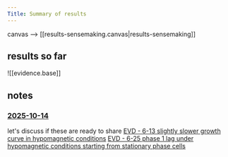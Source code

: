 ```yaml
---
Title: Summary of results
---
```

canvas --> [[results-sensemaking.canvas|results-sensemaking]]
## results so far
![[evidence.base]]

## notes

### [2025-10-14](2025-10-14)

let's discuss if these are ready to share
[EVD - 6-13 slightly slower growth curve in hypomagnetic conditions](discourse_graph/EVD%20-%206-13%20slightly%20slower%20growth%20curve%20in%20hypomagnetic%20conditions.md)
[EVD - 6-25 phase 1 lag under hypomagnetic conditions starting from stationary phase cells](discourse_graph/EVD%20-%206-25%20phase%201%20lag%20under%20hypomagnetic%20conditions%20starting%20from%20stationary%20phase%20cells.md)